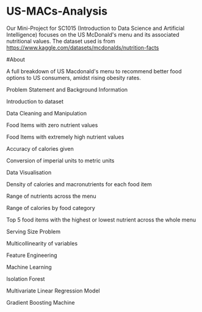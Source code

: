 # US-MACs-Analysis
Our Mini-Project for SC1015 (Introduction to Data Science and Artificial Intelligence) focuses on the US McDonald's menu and its associated nutritional values. The dataset used is from https://www.kaggle.com/datasets/mcdonalds/nutrition-facts

#About

A full breakdown of US Macdonald's menu to recommend better food options to US consumers, amidst rising obesity rates.


Problem Statement and Background Information

Introduction to dataset

Data Cleaning and Manipulation

Food Items with zero nutrient values

Food Items with extremely high nutrient values

Accuracy of calories given

Conversion of imperial units to metric units

Data Visualisation

Density of calories and macronutrients for each food item

Range of nutrients across the menu

Range of calories by food category

Top 5 food items with the highest or lowest nutrient across the whole menu

Serving Size Problem

Multicollinearity of variables

Feature Engineering

Machine Learning

Isolation Forest

Multivariate Linear Regression Model

Gradient Boosting Machine
